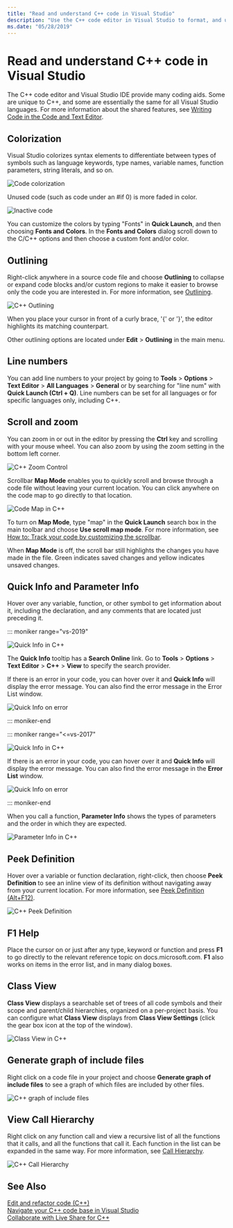 ```yaml
---
title: "Read and understand C++ code in Visual Studio"
description: "Use the C++ code editor in Visual Studio to format, and understand your code."
ms.date: "05/28/2019"
---
```

# Read and understand C++ code in Visual Studio

The C++ code editor and Visual Studio IDE provide many coding aids. Some are unique to C++, and some are essentially the same for all Visual Studio languages. For more information about the shared features, see [Writing Code in the Code and Text Editor](/visualstudio/ide/writing-code-in-the-code-and-text-editor).  

## Colorization

Visual Studio colorizes syntax elements to differentiate between types of symbols such as language keywords, type names, variable names, function parameters, string literals, and so on.

![Code colorization](../ide/media/code-outline-colorization.png "C++ colorization")

Unused code (such as code under an #if 0) is more faded in color.

![Inactive code](../ide/media/inactive-code-cpp.png "C++ inactive code")

You can customize the colors by typing "Fonts" in **Quick Launch**, and then choosing **Fonts and Colors**. In the **Fonts and Colors** dialog scroll down to the C/C++ options and then choose a custom font and/or color.

## Outlining

Right-click anywhere in a source code file and choose **Outlining** to collapse or expand code blocks and/or custom regions to make it easier to browse only the code you are interested in. For more information, see [Outlining](/visualstudio/ide/outlining).

![C&#43;&#43; Outlining](../ide/media/vs2015_cpp_outlining.png "Outlining")

When you place your cursor in front of a curly brace, '{' or '}', the editor highlights its matching counterpart.

Other outlining options are located under **Edit** > **Outlining** in the main menu.

## Line numbers

You can add line numbers to your project by going to **Tools** > **Options** > **Text Editor** > **All Languages** > **General** or by searching for "line num" with **Quick Launch (Ctrl + Q)**. Line numbers can be set for all languages or for specific languages only, including C++.

## Scroll and zoom

You can zoom in or out in the editor by pressing the **Ctrl** key and scrolling with your mouse wheel. You can also zoom by using the zoom setting in the bottom left corner.

![C&#43;&#43; Zoom Control](../ide/media/zoom-control.png "Zoom control")

Scrollbar **Map Mode** enables you to quickly scroll and browse through a code file without leaving your current location. You can click anywhere on the code map to go directly to that location.

![Code Map in C&#43;&#43;](../ide/media/vs2015-cpp-code-map.png "Code Map")

To turn on **Map Mode**, type "map" in the **Quick Launch** search box in the main toolbar and choose **Use scroll map mode**. For more information, see [How to: Track your code by customizing the scrollbar](/visualstudio/ide/how-to-track-your-code-by-customizing-the-scrollbar).

When **Map Mode** is off, the scroll bar still highlights the changes you have made in the file. Green indicates saved changes and yellow indicates unsaved changes.

## Quick Info and Parameter Info

Hover over any variable, function, or other symbol to get information about it, including the declaration, and any comments that are located just preceding it.

::: moniker range="vs-2019"

![Quick Info in C&#43;&#43;](../ide/media/quick-info-vs2019.png "Quick Info")

The **Quick Info** tooltip has a **Search Online** link. Go to **Tools** > **Options** > **Text Editor** > **C++** > **View** to specify the search provider. 

If there is an error in your code, you can hover over it and **Quick Info** will display the error message. You can also find the error message in the Error List window.

![Quick Info on error](../ide/media/quickinfo-on-error.png "Quick Info on error")

::: moniker-end

::: moniker range="<=vs-2017"

![Quick Info in C&#43;&#43;](../ide/media/quick-info.png "Quick Info")

If there is an error in your code, you can hover over it and **Quick Info** will display the error message. You can also find the error message in the **Error List** window.

![Quick Info on error](../ide/media/quickinfo-on-error.png "Quick Info on error")

::: moniker-end

When you call a function, **Parameter Info** shows the types of parameters and the order in which they are expected.

![Parameter Info in C&#43;&#43;](../ide/media/parameter-info.png "Parameter Info")

## Peek Definition

Hover over a variable or function declaration, right-click, then choose **Peek Definition** to see an inline view of its definition without navigating away from your current location. For more information, see [Peek Definition (Alt+F12)](/visualstudio/ide/how-to-view-and-edit-code-by-using-peek-definition-alt-plus-f12).

![C&#43;&#43; Peek Definition](../ide/media/vs2015_cpp_peek_definition.png "vs2015_cpp_peek_definition")

##  F1 Help

Place the cursor on or just after any type, keyword or function and press **F1** to go directly to the relevant reference topic on docs.microsoft.com. **F1** also works on items in the error list, and in many dialog boxes.

## Class View

**Class View** displays a searchable set of trees of all code symbols and their scope and parent/child hierarchies, organized on a per-project basis. You can configure what **Class View** displays from **Class View Settings** (click the gear box icon at the top of the window).

![Class View in C&#43;&#43;](../ide/media/class-view.png "Class View")

## Generate graph of include files

Right click on a code file in your project and choose **Generate graph of include files** to see a graph of which files are included by other files.

![C&#43;&#43; graph of include files](../ide/media/vs2015_cpp_include_graph.png "vs2015_cpp_include_graph")

## View Call Hierarchy

Right click on any function call and view a recursive list of all the functions that it calls, and all the functions that call it. Each function in the list can be expanded in the same way. For more information, see [Call Hierarchy](/visualstudio/ide/reference/call-hierarchy).

![C&#43;&#43; Call Hierarchy](../ide/media/vs2015_cpp_call_hierarchy.png "vs2015_cpp_call_hierarchy")

## See Also

[Edit and refactor code (C++)](writing-and-refactoring-code-cpp.md)</br>
[Navigate your C++ code base in Visual Studio](navigate-code-cpp.md)</br>
[Collaborate with Live Share for C++](live-share-cpp.md)
